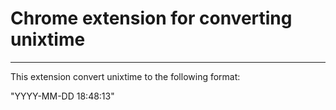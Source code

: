 # Chrome extension for converting unixtime

***

This extension convert unixtime to the following format:

"YYYY-MM-DD 18:48:13"